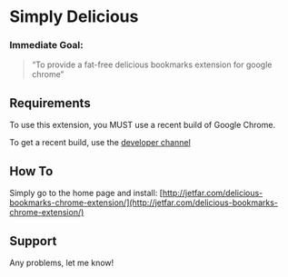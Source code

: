 # Simply Delicious

### Immediate Goal:
>	“To provide a fat-free delicious bookmarks extension for google chrome”

## Requirements

To use this extension, you MUST use a recent build of Google Chrome.

To get a recent build, use the [developer channel](http://www.google.com/chrome/eula.html?extra=devchannel)


## How To

Simply go to the home page and install: [http://jetfar.com/delicious-bookmarks-chrome-extension/](http://jetfar.com/delicious-bookmarks-chrome-extension/)

## Support

Any problems, let me know!